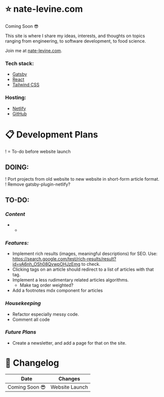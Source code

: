 # ⭐ nate-levine.com

Coming Soon 😎

This site is where I share my ideas, interests, and thoughts on topics ranging from engineering, to software development, to food science.

Join me at [nate-levine.com](https://www.nate-levine.com/).

### Tech stack:
  * [Gatsby](https://www.gatsbyjs.com/)
  * [React](https://react.dev/)
  * [Tailwind CSS](https://tailwindcss.com/)
### Hosting:
  * [Netlify](https://www.netlify.com/)
  * [GitHub](https://github.com/)

# 📋 Development Plans
! = To-do before website launch

## DOING:
! Port projects from old website to new website in short-form article format.
! Remove gatsby-plugin-netlify?

## TO-DO:
### *Content*
* -

### *Features:*
* Implement rich results (images, meaningful descriptions) for SEO. Use: https://search.google.com/test/rich-results/result?id=vA6nh_OSh08QvwpOHJzEmg to check.
* Clicking tags on an article should redirect to a list of articles with that tag.
* Implement a less rudimentary related articles algorithms.
  * Make tag order weighted?
* Add a footnotes mdx component for articles

### *Housekeeping*
* Refactor especially messy code.
* Comment all code

### *Future Plans*
* Create a newsletter, and add a page for that on the site.

# 🔄 Changelog
| Date | Changes |
| --- | --- |
| Coming Soon 😎 | Website Launch |